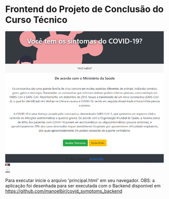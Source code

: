 # Frontend do Projeto de Conclusão do Curso Técnico

![está vivo](https://github.com/manoelbjr/covid_symptoms_frontend/blob/main/assets/principal.PNG)
<img src="https://github.com/manoelbjr/covid_symptoms_frontend/blob/main/assets/principal.PNG" width="15" height="28">

Para executar inicie o arquivo 'principal.html' em seu navegador.
OBS: a aplicação foi desenhada para ser executada com o Backend disponível em https://github.com/manoelbjr/covid_symptoms_backend

